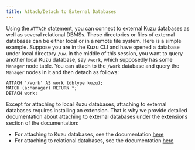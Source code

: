 ```yaml
---
title: Attach/Detach to External Databases
---
```

Using the `ATTACH` statement, you can connect to external Kuzu databases as well as several relational DBMSs.
These directories or files of external databases can be either local or in a remote file system. Here is a simple
example. Suppose you are in the Kuzu CLI and have opened a database under local directory `/uw`. In the middle of this
session, you want to query another local Kuzu database, say `/work`, which supposedly has some `Manager` node table.
You can attach to the `/work` database and query the `Manager` nodes in it and then detach as follows:

```cypher
ATTACH '/work' AS work (dbtype kuzu);
MATCH (a:Manager) RETURN *;
DETACH work;
```
Except for attaching to local Kuzu databases, attaching to external databases requires installing an extension.
That is why we provide detailed documentation about attaching to external databases under the extensions section 
of the documentation:
- For attaching to Kuzu databases, see the documentation [here](/extensions/attach/kuzu)
- For attaching to relational databases, see the documentation [here](/extensions/attach/rdbms)
